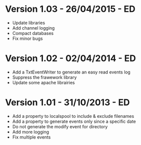 # Version 1.03 - 26/04/2015 - ED
- Update libraries
- Add channel logging
- Compact databases
- Fix minor bugs

# Version 1.02 - 02/04/2014 - ED
- Add a TxtEventWriter to generate an easy read events log
- Suppress the frawework library
- Update some apache librairies

# Version 1.01 - 31/10/2013 - ED
- Add a property to localspool to include & exclude filenames 
- Add a property to generate events only since a specific date
- Do not generate the modify event for directory
- Add more logging
- Fix multiple events 


 
